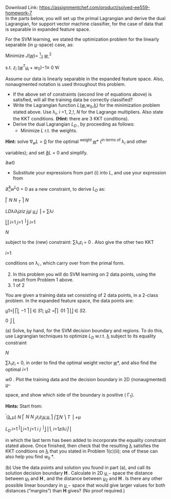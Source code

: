 Download Link: https://assignmentchef.com/product/solved-ee559-homework-7
<br>
In the parts below, you will set up the primal Lagrangian and derive the dual Lagrangian, for support vector machine classifier, for the case of data that is separable in expanded feature space.

For the SVM learning, we stated the optimization problem for the linearly separable (in <em><sub> </sub></em><em><u>u</u></em>-space) case, as:

Minimize <em>J</em>(<em><u>w</u></em>)= <u><sup>1</sup></u><sub>2 </sub><em><u>w </u></em><sup>2            </sup><sub>  </sub>

s.t. <em>z<sub>i </sub></em>(<em><u>w</u><sup>T</sup><u>u</u><sub>i </sub></em>+ <em>w</em><sub>0</sub>)−1≥ 0 ∀<em>i</em>

<em> </em>

Assume our data is linearly separable in the expanded feature space.  Also, nonaugmented notation is used throughout this problem.

<ul>

 <li>If the above set of constraints (second line of equations above) is satisfied, will all the training data be correctly classified?</li>

 <li>Write the Lagrangian function <em>L</em>(<em><u>w</u></em>,<em>w</em><sub>0</sub>,<u>λ</u>) for the minimization problem stated above.  Use  <em> </em>λ<em><sub>i</sub></em>, <em>i </em>=1, 2,!, <em>N</em> for the Lagrange multipliers.  Also state the KKT conditions.  <strong>(Hint:</strong>  there are 3 KKT conditions).</li>

 <li>Derive the dual Lagrangian <em>L<sub>D </sub></em>, by proceeding as follows:

  <ul>

   <li>Minimize <em>L</em>  r.t. the weights.</li>

  </ul></li>

</ul>

<strong>Hint:</strong> solve <em> </em>∇<em><u><sub>w</sub></u>L </em>= <u>0</u> for the optimal <sup>weight </sup><em><sub> </sub></em><em><u>w</u></em>* (<sup>in terms of </sup><em><sub> </sub></em>λ<em><sub>i</sub></em> and other

variables); and set <u>∂</u><em>L </em>= 0 and simplify.

<em> </em>∂<em>w</em>0

<ul>

 <li>Substitute your expressions from part (i) into <em>L</em>, and use your expression from</li>

</ul>

∂<u><sup>∂</sup></u><em>w</em><em><sup>L</sup></em>0 = 0 as a new constraint, to derive <em><sub> </sub>L<sub>D</sub></em> as:

<em> </em>

⎡ <em>N    N                        </em><em><sub>T       </sub></em>⎤       <em>N</em>

<em>L</em><em>D</em>λ<em>i</em>λ<em>jz</em><em>iz </em><em>j<u>u</u></em><em>i <u>u </u></em><em>j </em>⎥ + ∑λ<em>i</em>

<em><sub>                      </sub></em>⎣⎢<em>i</em>=1 <em>j</em>=1                              <sup>⎥</sup>⎦      <em>i</em>=1

<em>N</em>

subject to the (new) constraint:  ∑λ<em><sub>i</sub>z<sub>i </sub></em>= 0 .  Also give the other two KKT

<em> </em><em>i</em>=1

conditions on λ<em><sub>i </sub></em>, which carry over from the primal form.




<ol start="2">

 <li>In this problem you will do SVM learning on 2 data points, using the result from Problem 1 above.</li>

 <li>1 of 2</li>

</ol>

You are given a training data set consisting of 2 data points, in a 2-class problem.  In the expanded feature space, the data points are:

<em> <u>u</u></em>1=⎢⎡⎣ −1 ⎤⎥ ∈ <em>S</em>1;       <em><u>u</u></em>2 =⎡⎢ 01 ⎤⎥⎦ ∈ <em>S</em>2.

0 ⎦                          ⎣

(a) Solve, by hand, for the SVM decision boundary and regions.  To do this, use Lagrangian techniques to optimize <em> L<sub>D</sub></em> w.r.t. <u>λ</u>  subject to its equality constraint

<em>N</em>

∑λ<em><sub>i</sub>z<sub>i </sub></em>= 0, in order to find the optimal weight vector <em><sub> </sub></em><em><u>w</u></em>*, and also find the optimal <em> </em><em>i</em>=1

<em>w</em>0 .  Plot the training data and the decision boundary in 2D (nonaugmented) <em><u>u</u></em>–

<em> </em>

space, and show which side of the boundary is positive ( Γ<sub>1</sub>).




<strong>Hints:</strong>  Start from:

<sup>′</sup>(<u>λ</u>,µ) <em>N </em>⎡ <em>N N <sub>j</sub>z<sub>i</sub>z<sub>j</sub><u>u u </u></em>⎤ ⎛∑<em>N </em>⎞ <em>T </em>⎥ +µ

<strong>         </strong> <em>L<sub>D                      </sub></em><em>i</em>=1             <sup>⎢</sup>⎣<em>i</em>=1 <em>j</em>=1                    <em>i      j </em><sup>⎥</sup>⎦       ⎜⎝ <em>i</em>=1<em>z</em><em>i</em>λ<em>i</em>⎠⎟

in which the last term has been added to incorporate the equality constraint stated above.  Once finished, then check that the resulting <u>λ</u> satisfies the KKT conditions on <u>λ</u> that you stated in Problem 1(c)(ii); one of these can also help you find <em><sub> </sub>w</em><sub>0 </sub>*.

(b) Use the data points and solution you found in part (a), and call its solution decision boundary <strong> H </strong>.  Calculate in 2D <em><sub> </sub></em><em><u>u </u></em>− space the distance between <em><sub> </sub><u>u</u></em><sub>1</sub> and <strong> H </strong>, and the distance between <em> <u>u</u></em><sub>2</sub> and <strong> H </strong>.  Is there any other possible linear boundary in <em><sub> </sub></em><em><u>u </u></em>− space that would give larger values for both distances (“margins”) than <strong> H</strong> gives?  (No proof required.)


